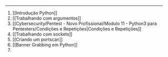 
---

1. [[Introdução Python]]
2. [[Trabalhando com argumentos]]
3. [[Cybersecurity/Pentest - Novo Profissional/Modulo 11 - Python3 para Pentesters/Condições e Repetições|Condições e Repetições]]
4. [[Trabalhando com sockets]]
5. [[Criando um portscan]]
6. [[Banner Grabbing em Python]]
7. 